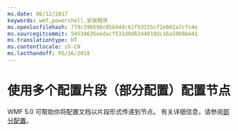 ```yaml
---
ms.date: 06/12/2017
keywords: wmf,powershell,安装程序
ms.openlocfilehash: 779c39b590c05b944c61f53155cf2e602a7cfc4e
ms.sourcegitcommit: 54534635eedacf531d8d6344019dc16a50b8b441
ms.translationtype: HT
ms.contentlocale: zh-CN
ms.lasthandoff: 05/16/2018
---
```

# <a name="configure-node-with-multiple-configuration-fragments-partial-configurations"></a>使用多个配置片段（部分配置）配置节点

WMF 5.0 可帮助你将配置文档以片段形式传递到节点。 有关详细信息，请参阅[部分配置](https://msdn.microsoft.com/powershell/dsc/partialconfigs)。
